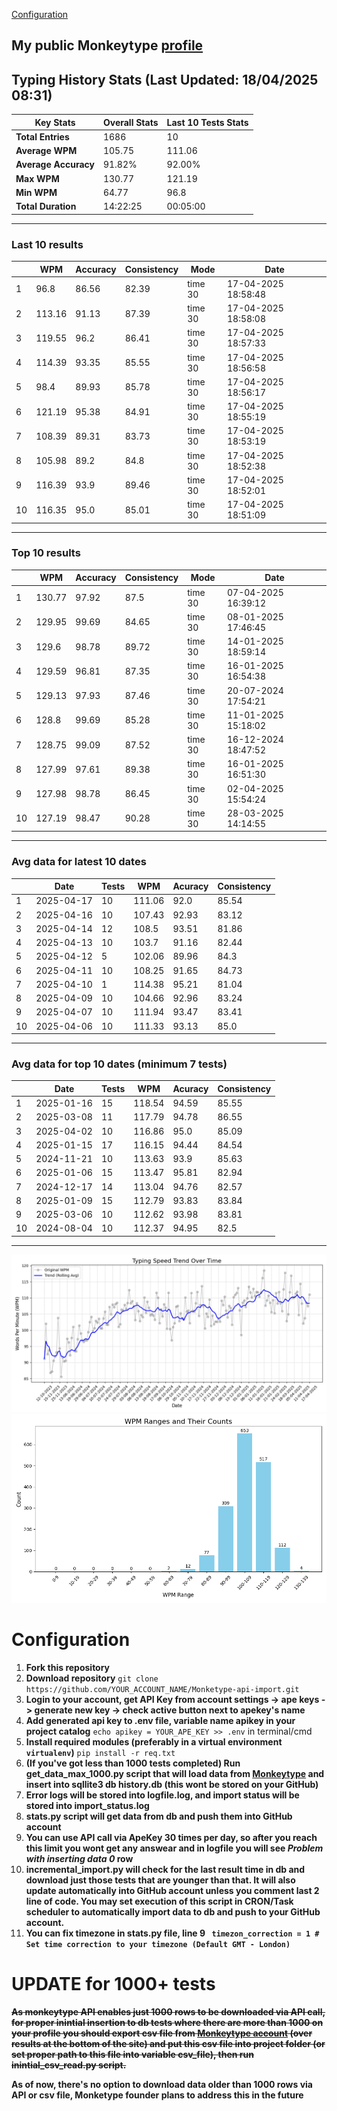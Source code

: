 
[Configuration](#configuration)
## My public Monkeytype [profile](https://monkeytype.com/profile/zp14)


        
## Typing History Stats (Last Updated: 18/04/2025 08:31)

| **Key Stats**               | **Overall Stats**       | **Last 10 Tests Stats**  |
|--------------------------|-------------------------|--------------------------|
| **Total Entries**        | 1686           | 10                       |
| **Average WPM**          | 105.75           | 111.06    |
| **Average Accuracy**     | 91.82%          | 92.00%   |
| **Max WPM**              | 130.77               | 121.19        |
| **Min WPM**              | 64.77               | 96.8                        |
| **Total Duration**       | 14:22:25        | 00:05:00                        |


---

### Last 10 results

| | WPM | Accuracy | Consistency | Mode | Date |
| --- | --- | -------- | ----------- | ---- | --------- |
| 1 | 96.8 | 86.56 | 82.39 | time 30 | 17-04-2025 18:58:48 |
| 2 | 113.16 | 91.13 | 87.39 | time 30 | 17-04-2025 18:58:08 |
| 3 | 119.55 | 96.2 | 86.41 | time 30 | 17-04-2025 18:57:33 |
| 4 | 114.39 | 93.35 | 85.55 | time 30 | 17-04-2025 18:56:58 |
| 5 | 98.4 | 89.93 | 85.78 | time 30 | 17-04-2025 18:56:17 |
| 6 | 121.19 | 95.38 | 84.91 | time 30 | 17-04-2025 18:55:19 |
| 7 | 108.39 | 89.31 | 83.73 | time 30 | 17-04-2025 18:53:19 |
| 8 | 105.98 | 89.2 | 84.8 | time 30 | 17-04-2025 18:52:38 |
| 9 | 116.39 | 93.9 | 89.46 | time 30 | 17-04-2025 18:52:01 |
| 10 | 116.35 | 95.0 | 85.01 | time 30 | 17-04-2025 18:51:09 |


 --- 

### Top 10 results

| | WPM | Accuracy | Consistency | Mode | Date |
| --- | --- | -------- | ----------- | ---- | --------- |
| 1 | 130.77 | 97.92 | 87.5 | time 30 | 07-04-2025 16:39:12 |
| 2 | 129.95 | 99.69 | 84.65 | time 30 | 08-01-2025 17:46:45 |
| 3 | 129.6 | 98.78 | 89.72 | time 30 | 14-01-2025 18:59:14 |
| 4 | 129.59 | 96.81 | 87.35 | time 30 | 16-01-2025 16:54:38 |
| 5 | 129.13 | 97.93 | 87.46 | time 30 | 20-07-2024 17:54:21 |
| 6 | 128.8 | 99.69 | 85.28 | time 30 | 11-01-2025 15:18:02 |
| 7 | 128.75 | 99.09 | 87.52 | time 30 | 16-12-2024 18:47:52 |
| 8 | 127.99 | 97.61 | 89.38 | time 30 | 16-01-2025 16:51:30 |
| 9 | 127.98 | 98.78 | 86.45 | time 30 | 02-04-2025 15:54:24 |
| 10 | 127.19 | 98.47 | 90.28 | time 30 | 28-03-2025 14:14:55 |


 --- 

### Avg data for latest 10 dates

| | Date | Tests | WPM | Acuracy | Consistency |
| --- | --- | -------- | ----------- | ---- | --------- |
| 1 | 2025-04-17 | 10 | 111.06 | 92.0 | 85.54 |
| 2 | 2025-04-16 | 10 | 107.43 | 92.93 | 83.12 |
| 3 | 2025-04-14 | 12 | 108.5 | 93.51 | 81.86 |
| 4 | 2025-04-13 | 10 | 103.7 | 91.16 | 82.44 |
| 5 | 2025-04-12 | 5 | 102.06 | 89.96 | 84.3 |
| 6 | 2025-04-11 | 10 | 108.25 | 91.65 | 84.73 |
| 7 | 2025-04-10 | 1 | 114.38 | 95.21 | 81.04 |
| 8 | 2025-04-09 | 10 | 104.66 | 92.96 | 83.24 |
| 9 | 2025-04-07 | 10 | 111.94 | 93.47 | 83.41 |
| 10 | 2025-04-06 | 10 | 111.33 | 93.13 | 85.0 |


 --- 

### Avg data for top 10 dates (minimum 7 tests)

| | Date | Tests | WPM | Acuracy | Consistency |
| --- | --- | -------- | ----------- | ---- | --------- |
| 1 | 2025-01-16 | 15 | 118.54 | 94.59 | 85.55 |
| 2 | 2025-03-08 | 11 | 117.79 | 94.78 | 86.55 |
| 3 | 2025-04-02 | 10 | 116.86 | 95.0 | 85.09 |
| 4 | 2025-01-15 | 17 | 116.15 | 94.44 | 84.54 |
| 5 | 2024-11-21 | 10 | 113.63 | 93.9 | 85.63 |
| 6 | 2025-01-06 | 15 | 113.47 | 95.81 | 82.94 |
| 7 | 2024-12-17 | 14 | 113.04 | 94.76 | 82.57 |
| 8 | 2025-01-09 | 15 | 112.79 | 93.83 | 83.84 |
| 9 | 2025-03-06 | 10 | 112.62 | 93.98 | 83.81 |
| 10 | 2024-08-04 | 10 | 112.37 | 94.95 | 82.5 |


 --- 


        
![speed trend](typing_speed_trend.png)
![counted chart](count_tests.png)
# Configuration
1. **Fork this repository** 
2. **Download repository** `git clone https://github.com/YOUR_ACCOUNT_NAME/Monketype-api-import.git`
3. **Login to your account, get API Key from account settings -> ape keys -> generate new key -> check active button next to apekey's name**
4. **Add generated api key to .env file, variable name apikey in your project catalog**  `echo apikey = YOUR_APE_KEY >> .env` in terminal/cmd
5. **Install required modules (preferably in a virtual environment `virtualenv`)** `pip install -r req.txt`
6. **(If you've got less than 1000 tests completed) Run get_data_max_1000.py script that will load data from [Monkeytype](https://monkeytype.com/) and insert into sqllite3 db history.db (this wont be stored on your GitHub)**
7. **Error logs will be stored into logfile.log, and import status will be stored into import_status.log**
8. **stats.py script will get data from db and push them into GitHub account**
9. **You can use API call via ApeKey 30 times per day, so after you reach this limit you wont get any answear and in logfile you will see *Problem with inserting data 0* row**
10. **incremental_import.py will check for the last result time in db and download just those tests that are younger than that. It will also update automatically into GitHub account unless you comment last 2 line of code. You may set execution of this script in CRON/Task scheduler to automatically import data to db and push to your GitHub account.**
11. **You can fix timezone in stats.py file, line 9 ` timezon_correction = 1 # Set time correction to your timezone (Default GMT - London)`**
# UPDATE for 1000+ tests
    
~~**As monkeytype API enables just 1000 rows to be downloaded via API call, for proper inintial insertion to db tests where there are more than 1000 on your profile
you should export csv file from [Monkeytype account](https://monkeytype.com/account) (over results at the bottom of the site)
and put this csv file into project folder (or set proper path to this file into variable csv_file), then run inintial_csv_read.py script.**~~

**As of now, there's no option to download data older than 1000 rows via API or csv file, Monketype founder plans to address this in the future**
    
    